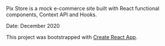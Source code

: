 Pix Store is a mock e-commerce site built with React functional components, Context API and Hooks.



Date: December 2020

This project was bootstrapped with [Create React App](https://github.com/facebook/create-react-app).
